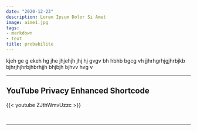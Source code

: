 ```yaml
---
date: "2020-12-23"
description: Lorem Ipsum Dolor Si Amet
image: aime1.jpg
tags:
- markdown
- text
title: probabilite
---
```


kjeh ge g ekeh hg jhe jhjehjh jhj hj gvgv bh hbhb bgcg vh jjhrhgrhjgjhrbjkb bjhrjhjhrbjhbrhjjh bhjbjh bjhvv hvg v

<!--more-->

---

## YouTube Privacy Enhanced Shortcode

{{< youtube ZJthWmvUzzc >}}

<br>

---